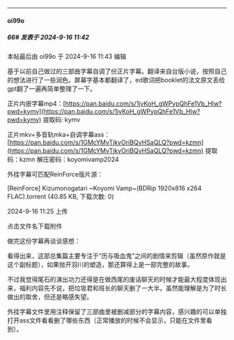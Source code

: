 ﻿
*****

####  oi99o  
##### 66#       发表于 2024-9-16 11:42

 本帖最后由 oi99o 于 2024-9-16 11:43 编辑 

基于以前自己做过的三部曲字幕自调了份正片字幕。翻译来自台版小说，按照自己的想法进行了一些润色。屏幕字基本都翻译了，ed歌词把booklet的法文原文丢给gpt翻了一遍再简单整理了一下。

正片内嵌字幕mp4：[https://pan.baidu.com/s/1jvKoH_gWPypQhFe1Vb_Hlw?pwd=kymv](https://pan.baidu.com/s/1jvKoH_gWPypQhFe1Vb_Hlw?pwd=kymv) 提取码: kymv

正片mkv+多音轨mka+自调字幕ass：[https://pan.baidu.com/s/1GMcYMvTjkvOriBQvHSaQLQ?pwd=kzmn](https://pan.baidu.com/s/1GMcYMvTjkvOriBQvHSaQLQ?pwd=kzmn) 提取码：kzmn 解压密码：koyomivamp2024

外挂字幕可匹配ReinForce版片源：

[ReinForce] Kizumonogatari ~Koyomi Vamp~(BDRip 1920x816 x264 FLAC).torrent
(40.85 KB, 下载次数: 0)

2024-9-16 11:25 上传

点击文件名下载附件

做完这份字幕再谈谈感想：

看得出来，这部总集篇主要专注于“历与吸血鬼”之间的剧情来剪辑（虽然原作就是这个副标题），如果抛开羽川的塑造，那还算得上是一部完整的故事。

不过我觉得尾石的演出功力还得是在做西尾的废话聊天的时候才能最大程度体现出来，福利内容先不说，把垃圾君和班长的聊天删了一大半。虽然能理解是为了时长做出的取舍，但还是略感失望。

外挂字幕文件里用注释保留了三部曲里被删减部分的字幕内容，感兴趣的可以单独打开ass文件看看删了哪些东西（正常播放的时候不会显示，只能在文件里看到）。

